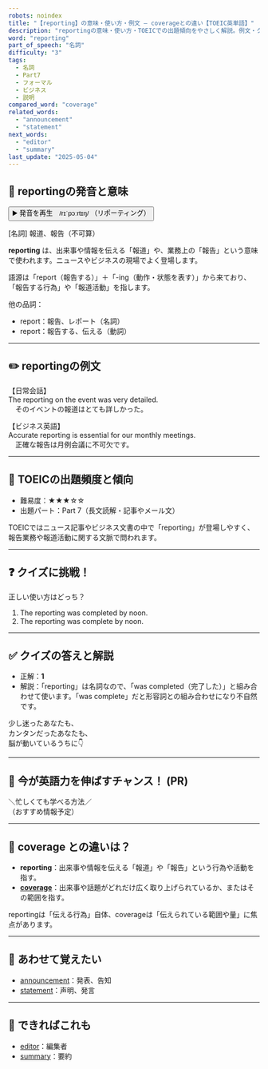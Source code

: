 ```yaml
---
robots: noindex
title: "【reporting】の意味・使い方・例文 ― coverageとの違い【TOEIC英単語】"
description: "reportingの意味・使い方・TOEICでの出題傾向をやさしく解説。例文・クイズ付きでcoverageとの違いもわかりやすく学べます。"
word: "reporting"
part_of_speech: "名詞"
difficulty: "3"
tags:
  - 名詞
  - Part7
  - フォーマル
  - ビジネス
  - 説明
compared_word: "coverage"
related_words:
  - "announcement"
  - "statement"
next_words:
  - "editor"
  - "summary"
last_update: "2025-05-04"
---
```


## 🔰 reportingの発音と意味

<button class="play-audio" onclick="playTTS('reporting')">
  <span class="play-audio-main">
    ▶️ 発音を再生　/rɪˈpɔːrtɪŋ/
  </span>
  <span class="play-audio-sub">
    （リポーティング）
  </span>
</button>

[名詞] 報道、報告（不可算）

**reporting** は、出来事や情報を伝える「報道」や、業務上の「報告」という意味で使われます。ニュースやビジネスの現場でよく登場します。

語源は「report（報告する）」＋「-ing（動作・状態を表す）」から来ており、「報告する行為」や「報道活動」を指します。

他の品詞：  
- report：報告、レポート（名詞）
- report：報告する、伝える（動詞）

---

## ✏️ reportingの例文

【日常会話】  
The reporting on the event was very detailed.  
　そのイベントの報道はとても詳しかった。

【ビジネス英語】  
Accurate reporting is essential for our monthly meetings.  
　正確な報告は月例会議に不可欠です。

---

## 🎯 TOEICの出題頻度と傾向

- 難易度：★★★☆☆
- 出題パート：Part 7（長文読解・記事やメール文）

TOEICではニュース記事やビジネス文書の中で「reporting」が登場しやすく、報告業務や報道活動に関する文脈で問われます。

---

## ❓ クイズに挑戦！

正しい使い方はどっち？

1. The reporting was completed by noon.  
2. The reporting was complete by noon.

---

## ✅ クイズの答えと解説

- 正解：**1**
- 解説：「reporting」は名詞なので、「was completed（完了した）」と組み合わせて使います。「was complete」だと形容詞との組み合わせになり不自然です。

少し迷ったあなたも、  
カンタンだったあなたも、  
脳が動いているうちに👇️

---

## 🚀 今が英語力を伸ばすチャンス！ (PR)

<div class="info-center">
＼忙しくても学べる方法／<br>  
（おすすめ情報予定）
</div>

---

## 🤔  coverage との違いは？

- **reporting**：出来事や情報を伝える「報道」や「報告」という行為や活動を指す。
- **[coverage](/word/coverage)**：出来事や話題がどれだけ広く取り上げられているか、またはその範囲を指す。

reportingは「伝える行為」自体、coverageは「伝えられている範囲や量」に焦点があります。

---

## 🧩 あわせて覚えたい

- [announcement](/word/announcement)：発表、告知
- [statement](/word/statement)：声明、発言

---

## 📖 できればこれも

- [editor](/word/editor)：編集者
- [summary](/word/summary)：要約

<!-- cvid: aid42_bid30 -->
